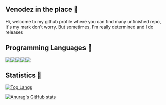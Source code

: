 ## Venodez in the place 🌠

Hi, welcome to my github profile where you can find many unfinished repo, It's my mark don't worry. But sometimes, I'm really determined and I do releases

## Programming Languages 🌌

![](https://img.icons8.com/color/50/000000/java-coffee-cup-logo--v1.png)![](https://img.icons8.com/color/48/000000/ruby-programming-language.png)![](https://img.icons8.com/color/48/000000/python--v1.png)![](https://img.icons8.com/color/48/000000/javascript--v1.png)![](https://img.icons8.com/color/48/000000/c-sharp-logo.png)

## Statistics 🎇

[![Top Langs](https://github-readme-stats.vercel.app/api/top-langs/?username=Venodez&theme=tokyonight)](https://github.com/anuraghazra/github-readme-stats)

[![Anurag's GitHub stats](https://github-readme-stats.vercel.app/api?username=Venodez&theme=tokyonight)](https://github.com/anuraghazra/github-readme-stats)
